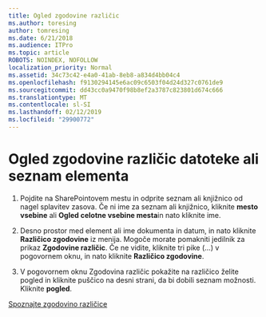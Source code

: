 ```yaml
---
title: Ogled zgodovine različic
ms.author: toresing
author: tomresing
ms.date: 6/21/2018
ms.audience: ITPro
ms.topic: article
ROBOTS: NOINDEX, NOFOLLOW
localization_priority: Normal
ms.assetid: 34c73c42-e4a0-41ab-8eb8-a834d4bb04c4
ms.openlocfilehash: f9130294145e6ac09c6503f04d24d327c0761de9
ms.sourcegitcommit: dd43cc0a9470f98b8ef2a3787c823801d674c666
ms.translationtype: MT
ms.contentlocale: sl-SI
ms.lasthandoff: 02/12/2019
ms.locfileid: "29900772"
---
```

# <a name="view-version-history-of-a-file-or-list-item"></a>Ogled zgodovine različic datoteke ali seznam elementa

1. Pojdite na SharePointovem mestu in odprite seznam ali knjižnico od nagel splavitev zasova. Če ni ime za seznam ali knjižnico, kliknite **mesto vsebine** ali **Ogled celotne vsebine mesta**in nato kliknite ime.
    
2. Desno prostor med element ali ime dokumenta in datum, in nato kliknite **Različico zgodovine** iz menija. Mogoče morate pomakniti jedilnik za prikaz **Zgodovine različic**. Če ne vidite, kliknite tri pike (...) v pogovornem oknu, in nato kliknite **Različico zgodovine**.
    
3. V pogovornem oknu Zgodovina različic pokažite na različico želite pogled in kliknite puščico na desni strani, da bi dobili seznam možnosti. Kliknite **pogled**.
    
[Spoznajte zgodovino različice](https://go.microsoft.com/fwlink/?linkid=875709)
  

